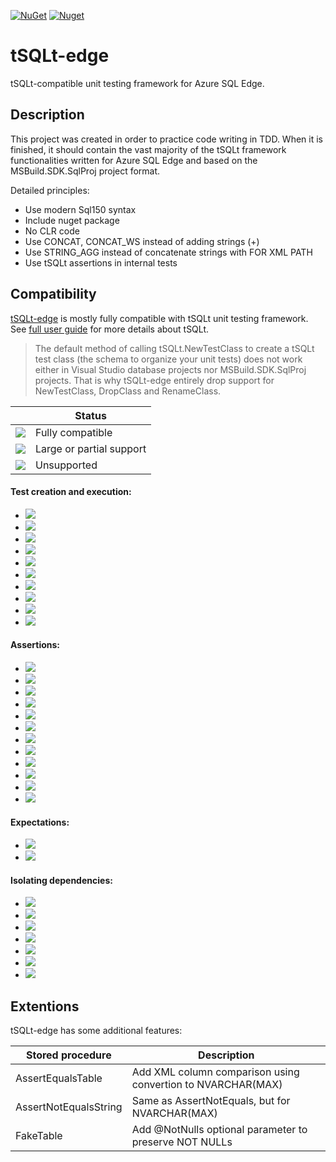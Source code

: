 [![NuGet](https://img.shields.io/nuget/v/tSQLt.Edge)](https://www.nuget.org/packages/tSQLt.Edge)
[![Nuget](https://img.shields.io/nuget/dt/tSQLt.Edge)](https://www.nuget.org/stats/packages/tSQLt.Edge?groupby=Version)

# tSQLt-edge
tSQLt-compatible unit testing framework for Azure SQL Edge.

## Description
This project was created in order to practice code writing in TDD. When it is finished, it should contain the vast majority of the tSQLt framework functionalities written for Azure SQL Edge and based on the MSBuild.SDK.SqlProj project format.

Detailed principles:
- Use modern Sql150 syntax
- Include nuget package
- No CLR code
- Use CONCAT, CONCAT_WS instead of adding strings (+)
- Use STRING_AGG instead of concatenate strings with FOR XML PATH
- Use tSQLt assertions in internal tests

## Compatibility
[tSQLt-edge](https://www.nuget.org/packages/tSQLt.Edge) is mostly fully compatible with tSQLt unit testing framework. See [full user guide](https://tsqlt.org/full-user-guide/) for more details about tSQLt.

> The default method of calling tSQLt.NewTestClass to create a tSQLt test class (the schema to organize your unit tests) does not work either in Visual Studio database projects nor MSBuild.SDK.SqlProj projects. That is why tSQLt-edge entirely drop support for NewTestClass, DropClass and RenameClass.

||Status|
|--- |---|
|![](https://img.shields.io/badge/--green)|Fully compatible|
|![](https://img.shields.io/badge/--yellow)|Large or partial support|
|![](https://img.shields.io/badge/--red)|Unsupported|

#### Test creation and execution:

- ![](https://img.shields.io/badge/DropClass--red)
- ![](https://img.shields.io/badge/NewTestClass--red)
- ![](https://img.shields.io/badge/RenameClass--red)
- ![](https://img.shields.io/badge/Run--yellow)
- ![](https://img.shields.io/badge/RunAll--yellow)
- ![](https://img.shields.io/badge/TestCaseSummary--green)
- ![](https://img.shields.io/badge/TestClasses--green)
- ![](https://img.shields.io/badge/TestResult--green)
- ![](https://img.shields.io/badge/Tests--green)
- ![](https://img.shields.io/badge/XmlResultFormatter--yellow)

#### Assertions:

- ![](https://img.shields.io/badge/AssertEmptyTable--green)
- ![](https://img.shields.io/badge/AssertEquals--green)
- ![](https://img.shields.io/badge/AssertEqualsString--green)
- ![](https://img.shields.io/badge/AssertEqualsTable--yellow)
- ![](https://img.shields.io/badge/AssertEqualsTableSchema--green)
- ![](https://img.shields.io/badge/AssertLike--green)
- ![](https://img.shields.io/badge/AssertNotEquals--green)
- ![](https://img.shields.io/badge/AssertObjectDoesNotExist--green)
- ![](https://img.shields.io/badge/AssertObjectExists--green)
- ![](https://img.shields.io/badge/AssertResultSetsHaveSameMetaData--yellow)
- ![](https://img.shields.io/badge/AssertStringIn--green)
- ![](https://img.shields.io/badge/Fail--green)

#### Expectations:

- ![](https://img.shields.io/badge/ExpectException--green)
- ![](https://img.shields.io/badge/ExpectNoException--green)

#### Isolating dependencies:

- ![](https://img.shields.io/badge/ApplyConstraint--red)
- ![](https://img.shields.io/badge/ApplyTrigger--red)
- ![](https://img.shields.io/badge/FakeFunction--yellow)
- ![](https://img.shields.io/badge/FakeTable--yellow)
- ![](https://img.shields.io/badge/RemoveObject--green)
- ![](https://img.shields.io/badge/RemoveObjectIfExists--green)
- ![](https://img.shields.io/badge/SpyProcedure--yellow)

## Extentions

tSQLt-edge has some additional features:

|Stored procedure|Description|
|--- |---|
|AssertEqualsTable|Add XML column comparison using convertion to NVARCHAR(MAX)|
|AssertNotEqualsString|Same as AssertNotEquals, but for NVARCHAR(MAX)|
|FakeTable|Add @NotNulls optional parameter to preserve NOT NULLs|